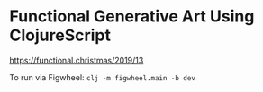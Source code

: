 # Functional Generative Art Using ClojureScript

https://functional.christmas/2019/13

To run via Figwheel: `clj -m figwheel.main -b dev`
